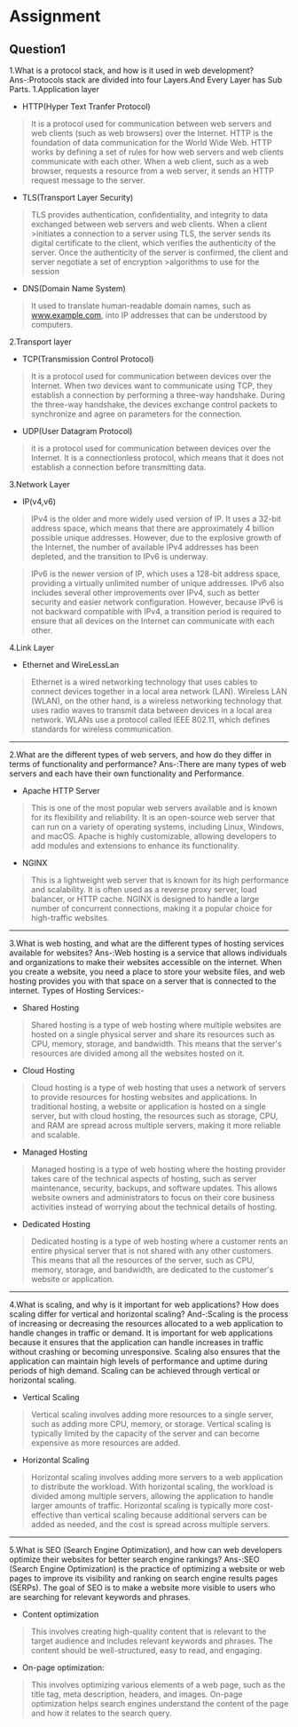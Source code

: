 # Assignment
## Question1


1.What is a protocol stack, and how is it used in web development?
Ans-:Protocols stack are divided into four Layers.And Every Layer has Sub Parts.
1.Application layer
- HTTP(Hyper Text Tranfer Protocol)
> It is a protocol used for communication between web servers and web clients 
> (such as web browsers) over the Internet. HTTP is the 
> foundation of data communication for the World Wide Web.
> HTTP works by defining a set of rules for how web servers and web clients
> communicate with each other. When a web client, 
> such as a web browser, requests a resource from a web server,
> it sends an HTTP request message to the server.   

- TLS(Transport Layer Security)
>TLS provides authentication, confidentiality, and integrity to data exchanged between web servers and web clients. When a client >initiates a connection to a server using TLS, the server sends its digital certificate to the client, which verifies the 
> authenticity of the server. Once the authenticity of the server is confirmed, the client and server negotiate a set of encryption  >algorithms to use for the session

- DNS(Domain Name System)
>It used to translate human-readable domain names, 
>such as www.example.com, into IP addresses that
>can be understood by computers.

2.Transport layer
- TCP(Transmission Control Protocol)
>It is a protocol used for communication between devices over the Internet.
>When two devices want to communicate using TCP, they establish a connection by performing a three-way handshake. During the three-way handshake, the devices exchange control packets to synchronize and agree on parameters for the connection.

- UDP(User Datagram Protocol)
>it is a protocol used for communication between devices over the Internet. It is a connectionless protocol, which means that it does not establish a connection before transmitting data.

3.Network Layer
- IP(v4,v6)
>IPv4 is the older and more widely used version of IP. It uses a 32-bit address space, which means that there are approximately 4 billion possible unique addresses. However, due to the explosive growth of the Internet, the number of available IPv4 addresses has been depleted, and the transition to IPv6 is underway.

>IPv6 is the newer version of IP, which uses a 128-bit address space, providing a virtually unlimited number of unique addresses. IPv6 also includes several other improvements over IPv4, such as better security and easier network configuration. However, because IPv6 is not backward compatible with IPv4, a transition period is required to ensure that all devices on the Internet can communicate with each other.

4.Link Layer
- Ethernet and WireLessLan
>Ethernet is a wired networking technology that uses cables to connect devices together in a local area network (LAN). 
>Wireless LAN (WLAN), on the other hand, is a wireless networking technology that uses radio waves to transmit data between devices in  a local area network. WLANs use a protocol called IEEE 802.11, which defines standards for wireless communication.

----------------------------------------------------------------------------------------------------------------------------------------

2.What are the different types of web servers, and how do they differ in terms of functionality and performance?
Ans-:There are many types of web servers and each have their own functionality and Performance.
- Apache HTTP Server
> This is one of the most popular web servers available and is known for its flexibility and reliability. It is an open-source web server that can run on a variety of operating systems, including Linux, Windows, and macOS. Apache is highly customizable, allowing developers to add modules and extensions to enhance its functionality.

- NGINX
> This is a lightweight web server that is known for its high performance and scalability. It is often used as a reverse proxy server, load balancer, or HTTP cache. NGINX is designed to handle a large number of concurrent connections, making it a popular choice for high-traffic websites.

----------------------------------------------------------------------------------------------------------------------------------------

3.What is web hosting, and what are the different types of hosting services available for websites?
Ans-:Web hosting is a service that allows individuals and organizations to make their websites accessible on the internet. When you create a website, you need a place to store your website files, and web hosting provides you with that space on a server that is connected to the internet.
Types of Hosting Services:-
- Shared Hosting
> Shared hosting is a type of web hosting where multiple websites are hosted on a single physical server and share its resources such as CPU, memory, storage, and bandwidth. This means that the server's resources are divided among all the websites hosted on it.

- Cloud Hosting
> Cloud hosting is a type of web hosting that uses a network of servers to provide resources for hosting websites and applications. In traditional hosting, a website or application is hosted on a single server, but with cloud hosting, the resources such as storage, CPU, and RAM are spread across multiple servers, making it more reliable and scalable.

- Managed Hosting
> Managed hosting is a type of web hosting where the hosting provider takes care of the technical aspects of hosting, such as server maintenance, security, backups, and software updates. This allows website owners and administrators to focus on their core business activities instead of worrying about the technical details of hosting.

- Dedicated Hosting
> Dedicated hosting is a type of web hosting where a customer rents an entire physical server that is not shared with any other customers. This means that all the resources of the server, such as CPU, memory, storage, and bandwidth, are dedicated to the customer's website or application.

------------------------------------------------------------------------------------------------------------------------------------

4.What is scaling, and why is it important for web applications? How does scaling differ for vertical and horizontal scaling?
And-:Scaling is the process of increasing or decreasing the resources allocated to a web application to handle changes in traffic or demand. It is important for web applications because it ensures that the application can handle increases in traffic without crashing or becoming unresponsive. Scaling also ensures that the application can maintain high levels of performance and uptime during periods of high demand.
Scaling can be achieved through vertical or horizontal scaling.
- Vertical Scaling
 > Vertical scaling involves adding more resources to a single server, such as adding more CPU, memory, or storage. Vertical scaling is typically limited by the capacity of the server and can become expensive as more resources are added.
- Horizontal Scaling
> Horizontal scaling involves adding more servers to a web application to distribute the workload. With horizontal scaling, the workload is divided among multiple servers, allowing the application to handle larger amounts of traffic. Horizontal scaling is typically more cost-effective than vertical scaling because additional servers can be added as needed, and the cost is spread across multiple servers.

------------------------------------------------------------------------------------------------------------------------------------

5.What is SEO (Search Engine Optimization), and how can web developers optimize their websites for better search engine rankings?
Ans-:SEO (Search Engine Optimization) is the practice of optimizing a website or web pages to improve its visibility and ranking on search engine results pages (SERPs). The goal of SEO is to make a website more visible to users who are searching for relevant keywords and phrases.
- Content optimization 
> This involves creating high-quality content that is relevant to the target audience and includes relevant keywords and phrases. The content should be well-structured, easy to read, and engaging.

- On-page optimization:
> This involves optimizing various elements of a web page, such as the title tag, meta description, headers, and images. On-page optimization helps search engines understand the content of the page and how it relates to the search query.
